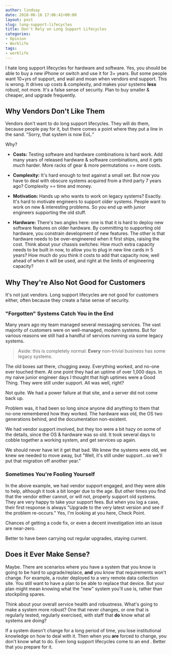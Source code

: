 ```yaml
---
author: lindsay
date: 2018-06-16 17:06:41+00:00
layout: post
slug: long-support-lifecycles
title: Don't Rely on Long Support Lifecycles
categories:
- Opinion
- Worklife
tags:
- worklife
---
```


I hate long support lifecycles for hardware and software. Yes, you should be able to buy a new iPhone or switch and use it for 3+ years. But some people want 10+yrs of support, and wail and moan when vendors end support. This is wrong. It drives up costs & complexity, and makes your systems **less** robust, not more. It's a false sense of security. Plan to buy smaller & cheaper, and upgrade frequently.

## Why Vendors Don't Like Them

Vendors don't want to do long support lifecycles. They will do them, because people pay for it, but there comes a point where they put a line in the sand. "Sorry, that system is now EoL."

Why?

* **Costs:** Testing software and hardware combinations is hard work. Add many years of released hardware & software combinations, and it gets _much_ harder. More racks of gear & more permutations == more costs.

* **Complexity:** It's hard enough to test against a small set. But now you have to deal with obscure systems acquired from a third party 7 years ago? Complexity == time and money.

* **Motivation:** Hands up who wants to work on legacy systems? Exactly. It's hard to motivate engineers to support older systems. People want to work on new & interesting problems. So you end up with junior engineers supporting the old stuff.

* **Hardware:** There's two angles here: one is that it is hard to deploy new software features on older hardware. By committing to supporting old hardware, you constrain development of new features. The other is that hardware needs to be over-engineered when it first ships, raising the cost. Think about your chassis switches: How much extra capacity needs to be built in now, to allow you to plug in new line cards in 5 years? How much do you think it costs to add that capacity now, well ahead of when it will be used, and right at the limits of engineering capacity?

## Why They're Also Not Good for Customers

It's not just vendors. Long support lifecycles are not good for customers either, often because they create a false sense of security.

### "Forgotten" Systems Catch You in the End

Many years ago my team managed several messaging services. The vast majority of customers were on well-managed, modern systems. But for various reasons we still had a handful of services running via some legacy systems.

> Aside: this is completely normal: **Every** non-trivial business has some legacy systems.

The old boxes sat there, chugging away. Everything worked, and no-one ever touched them. At one point they had an uptime of over 1,000 days. In my naive junior engineer days I thought that high uptimes were a Good Thing. They were still under support. All was well, right?

Not quite. We had a power failure at that site, and a server did not come back up.

Problem was, it had been so long since anyone did anything to them that no-one remembered how they worked. The hardware was old, the OS two generations behind, and the documentation non-existent.

We had vendor support involved, but they too were a bit hazy on some of the details, since the OS & hardware was so old. It took several days to cobble together a working system, and get services up again.

We should never have let it get that bad. We knew the systems were old, we knew we needed to move away, but "Well, it's still under support...so we'll put that migration off another year."

### Sometimes You're Fooling Yourself

In the above example, we had vendor support engaged, and they were able to help, although it took a bit longer due to the age. But other times you find that the vendor either cannot, or will not, properly support old systems. They are very happy to take your support fees. But when you log a case, their first response is always "Upgrade to the very latest version and see if the problem re-occurs." Yes, I'm looking at you here, Check Point.

Chances of getting a code fix, or even a decent investigation into an issue are near-zero.

Better to have been carrying out regular upgrades, staying current.

## Does it Ever Make Sense?

Maybe. There are scenarios where you have a system that you know is going to be hard to upgrade/replace, **and** you know that requirements won't change. For example, a router deployed to a very remote data collection site. You still want to have a plan to be able to replace that device. But your plan might mean knowing what the "new" system you'll use is, rather than stockpiling spares.

Think about your overall service health and robustness. What's going to make a system more robust? One that never changes, or one that is regularly tested, regularly exercised, with staff that **do** know what all systems are doing?

If a system doesn't change for a long period of time, you lose institutional knowledge on how to deal with it. Then when you **are** forced to change, you don't know what to do. Even long support lifecycles come to an end . Better that you prepare for it.
